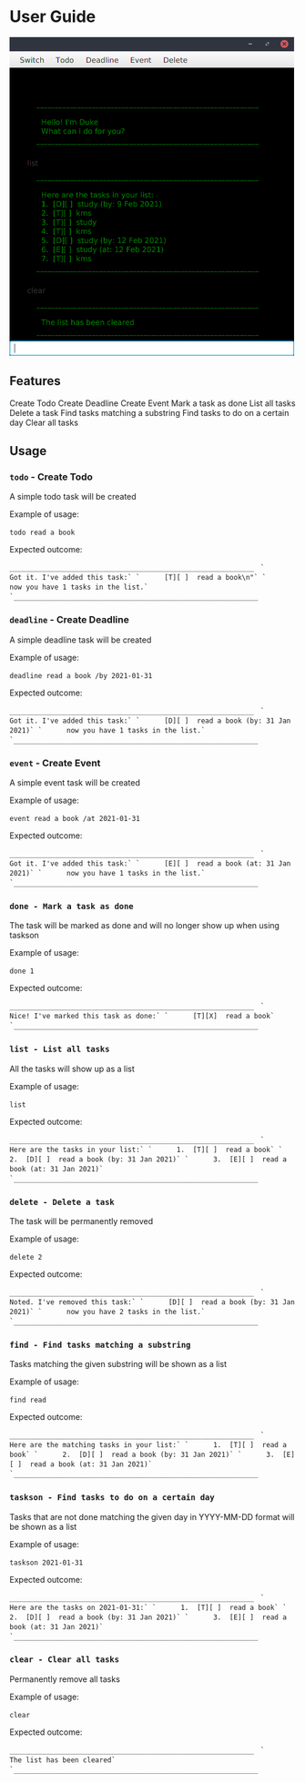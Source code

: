 # User Guide

![Image of Ui](Ui.png)

## Features 
Create Todo
Create Deadline
Create Event
Mark a task as done
List all tasks
Delete a task
Find tasks matching a substring
Find tasks to do on a certain day
Clear all tasks

## Usage

### `todo` - Create Todo

A simple todo task will be created

Example of usage: 

`todo read a book`

Expected outcome:

`____________________________________________________________`
``
`	   Got it. I've added this task:`
`      [T][ ]  read a book\n"`
`      now you have 1 tasks in the list.`
`____________________________________________________________``

### `deadline` - Create Deadline

A simple deadline task will be created

Example of usage: 

`deadline read a book /by 2021-01-31`

Expected outcome:

`____________________________________________________________`
``
`	   Got it. I've added this task:`
`      [D][ ]  read a book (by: 31 Jan 2021)`
`      now you have 1 tasks in the list.`
`____________________________________________________________``

### `event` - Create Event

A simple event task will be created

Example of usage: 

`event read a book /at 2021-01-31`

Expected outcome:

`____________________________________________________________`
``
`      Got it. I've added this task:`
`      [E][ ]  read a book (at: 31 Jan 2021)`
`      now you have 1 tasks in the list.`
`____________________________________________________________``


### `done - Mark a task as done`

The task will be marked as done and will no longer show up when using taskson

Example of usage: 

`done 1`

Expected outcome:

`____________________________________________________________`
``
`	   Nice! I've marked this task as done:`
`      [T][X]  read a book`
`____________________________________________________________``

### `list - List all tasks`

All the tasks will show up as a list

Example of usage: 

`list`

Expected outcome:

`____________________________________________________________`
``
`	   Here are the tasks in your list:`
`      1.  [T][ ]  read a book`
`      2.  [D][ ]  read a book (by: 31 Jan 2021)`
`      3.  [E][ ]  read a book (at: 31 Jan 2021)`
`____________________________________________________________``

### `delete - Delete a task`

The task will be permanently removed

Example of usage: 

`delete 2`

Expected outcome:

`____________________________________________________________`
``
`	   Noted. I've removed this task:`
`      [D][ ]  read a book (by: 31 Jan 2021)`
`      now you have 2 tasks in the list.`
`____________________________________________________________``

### `find - Find tasks matching a substring`

Tasks matching the given substring will be shown as a list

Example of usage: 

`find read`

Expected outcome:

`____________________________________________________________`
``
`  	  Here are the matching tasks in your list:`
`      1.  [T][ ]  read a book`
`      2.  [D][ ]  read a book (by: 31 Jan 2021)`
`      3.  [E][ ]  read a book (at: 31 Jan 2021)`
`____________________________________________________________``

### `taskson - Find tasks to do on a certain day`

Tasks that are not done matching the given day in YYYY-MM-DD format will be shown as a list

Example of usage: 

`taskson 2021-01-31`

Expected outcome:

`____________________________________________________________`
``
`	   Here are the tasks on 2021-01-31:`
`      1.  [T][ ]  read a book`
`      2.  [D][ ]  read a book (by: 31 Jan 2021)`
`      3.  [E][ ]  read a book (at: 31 Jan 2021)`
`____________________________________________________________``

### `clear - Clear all tasks`

Permanently remove all tasks

Example of usage: 

`clear`

Expected outcome:

`____________________________________________________________`
``
`  	  The list has been cleared`
`____________________________________________________________``
